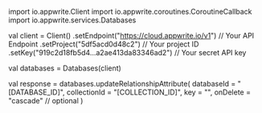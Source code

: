 import io.appwrite.Client
import io.appwrite.coroutines.CoroutineCallback
import io.appwrite.services.Databases

val client = Client()
    .setEndpoint("https://cloud.appwrite.io/v1") // Your API Endpoint
    .setProject("5df5acd0d48c2") // Your project ID
    .setKey("919c2d18fb5d4...a2ae413da83346ad2") // Your secret API key

val databases = Databases(client)

val response = databases.updateRelationshipAttribute(
    databaseId = "[DATABASE_ID]",
    collectionId = "[COLLECTION_ID]",
    key = "",
    onDelete = "cascade" // optional
)
